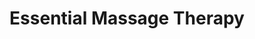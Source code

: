 ---
title: "Essential Massage Therapy"
url: /las-cruces/essential-massage-therapy/
shop: Kosmetik
---